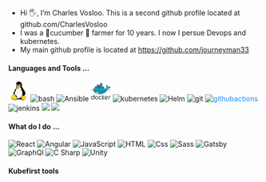 
- Hi 🖐️, I’m Charles Vosloo. This is a second github profile located at github.com/CharlesVosloo
- I was a 🌱cucumber 🥒 farmer for 10 years. I now I persue Devops and kubernetes.
- My main github profile is located at https://github.com/journeyman33
  
#### Languages and Tools ...




<p align="left">
<img src="https://raw.githubusercontent.com/devicons/devicon/master/icons/linux/linux-original.svg" alt="linux" width="40" height="40"/>
<img src="https://cdn.jsdelivr.net/gh/devicons/devicon/icons/bash/bash-original.svg" alt="bash" width="40"/>          
<img src="https://cdn.jsdelivr.net/gh/devicons/devicon/icons/ansible/ansible-original.svg" alt="Ansible" width="40"/>
<img src="https://raw.githubusercontent.com/devicons/devicon/master/icons/docker/docker-original-wordmark.svg" alt="docker" width="40" height="40"/>
<img src="https://www.vectorlogo.zone/logos/kubernetes/kubernetes-icon.svg" alt="kubernetes" width="40" height="40"/>
<img src="https://simpleicons.org/icons/helm.svg" alt="Helm" width="40"/>
<img src="https://cdn.jsdelivr.net/gh/devicons/devicon/icons/git/git-original.svg" alt="git" width="40" height="40" />
<img src="https://simpleicons.org/icons/githubactions.svg" alt="githubactions" width="40" height="40" style="color: #2088FF;"/>
<img src="https://www.vectorlogo.zone/logos/jenkins/jenkins-icon.svg" alt="jenkins" width="40" height="40"/>
<img src="https://cdn.jsdelivr.net/gh/devicons/devicon/icons/terraform/terraform-original-wordmark.svg" width="40" />
<img src="https://cdn.jsdelivr.net/gh/devicons/devicon/icons/argocd/argocd-original-wordmark.svg" width="40" />          



 
</p>


#### What do I do ... 

<p>
  <img alt="React" src="https://img.shields.io/badge/React-61DAFB?logo=react&logoColor=white&style=for-the-badge" />
  <img alt="Angular" src="https://img.shields.io/badge/Angular-DD0031?logo=angular&logoColor=white&style=for-the-badge" />
  <img alt="JavaScript" src="https://img.shields.io/badge/JavaScript-F7DF1E?logo=javascript&logoColor=white&style=for-the-badge" />
  <img alt="HTML" src="https://img.shields.io/badge/HTML-E34F26?logo=html5&logoColor=white&style=for-the-badge" />
  <img alt="Css" src="https://img.shields.io/badge/CSS-1572B6?logo=css3&logoColor=white&style=for-the-badge" />
  <img alt="Sass" src="https://img.shields.io/badge/Sass-CC6699?logo=sass&logoColor=white&style=for-the-badge" />
  <img alt="Gatsby" src="https://img.shields.io/badge/Gatsby-663399?logo=gatsby&logoColor=white&style=for-the-badge" />
  <img alt="GraphQl" src="https://img.shields.io/badge/GraphQL-E10098?logo=graphql&logoColor=white&style=for-the-badge" />
  <img alt="C Sharp" src="https://img.shields.io/badge/C%23-239120?logo=c-sharp&logoColor=white&style=for-the-badge" />
  <img alt="Unity" src="https://img.shields.io/badge/Unity-000000?logo=unity&logoColor=white&style=for-the-badge" />
</p>

          

#### Kubefirst tools


<!---
journeyman33/journeyman33 is a ✨ special ✨ repository because its `README.md` (this file) appears on your GitHub profile.
You can click the Preview link to take a look at your changes.
--->

